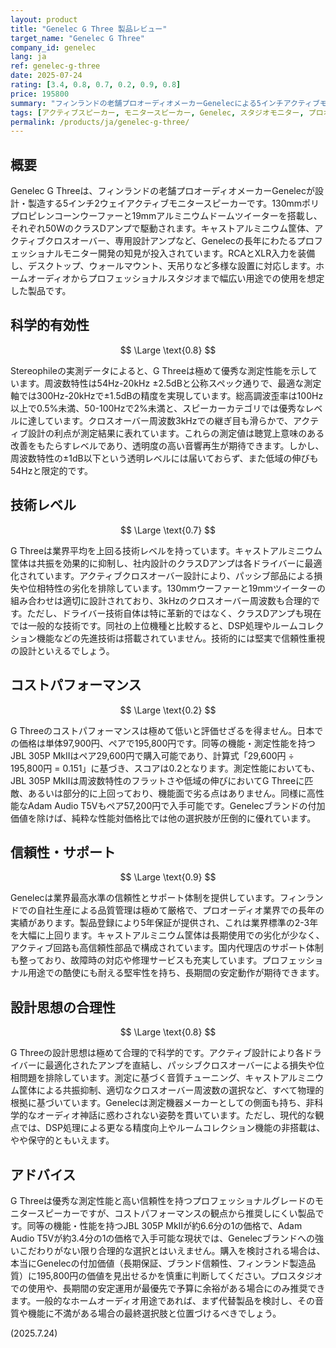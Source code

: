 ```yaml
---
layout: product
title: "Genelec G Three 製品レビュー"
target_name: "Genelec G Three"
company_id: genelec
lang: ja
ref: genelec-g-three
date: 2025-07-24
rating: [3.4, 0.8, 0.7, 0.2, 0.9, 0.8]
price: 195800
summary: "フィンランドの老舗プロオーディオメーカーGenelecによる5インチアクティブモニター。優秀な測定性能と信頼性を持つが、同等以上の性能を持つ製品と比較して価格が約6.6倍と極めて高価。"
tags: [アクティブスピーカー, モニタースピーカー, Genelec, スタジオモニター, プロオーディオ]
permalink: /products/ja/genelec-g-three/
---
```


## 概要

Genelec G Threeは、フィンランドの老舗プロオーディオメーカーGenelecが設計・製造する5インチ2ウェイアクティブモニタースピーカーです。130mmポリプロピレンコーンウーファーと19mmアルミニウムドームツイーターを搭載し、それぞれ50WのクラスDアンプで駆動されます。キャストアルミニウム筐体、アクティブクロスオーバー、専用設計アンプなど、Genelecの長年にわたるプロフェッショナルモニター開発の知見が投入されています。RCAとXLR入力を装備し、デスクトップ、ウォールマウント、天吊りなど多様な設置に対応します。ホームオーディオからプロフェッショナルスタジオまで幅広い用途での使用を想定した製品です。

## 科学的有効性

$$ \Large \text{0.8} $$

Stereophileの実測データによると、G Threeは極めて優秀な測定性能を示しています。周波数特性は54Hz-20kHz ±2.5dBと公称スペック通りで、最適な測定軸では300Hz-20kHzで±1.5dBの精度を実現しています。総高調波歪率は100Hz以上で0.5%未満、50-100Hzで2%未満と、スピーカーカテゴリでは優秀なレベルに達しています。クロスオーバー周波数3kHzでの継ぎ目も滑らかで、アクティブ設計の利点が測定結果に表れています。これらの測定値は聴覚上意味のある改善をもたらすレベルであり、透明度の高い音響再生が期待できます。しかし、周波数特性の±1dB以下という透明レベルには届いておらず、また低域の伸びも54Hzと限定的です。

## 技術レベル

$$ \Large \text{0.7} $$

G Threeは業界平均を上回る技術レベルを持っています。キャストアルミニウム筐体は共振を効果的に抑制し、社内設計のクラスDアンプは各ドライバーに最適化されています。アクティブクロスオーバー設計により、パッシブ部品による損失や位相特性の劣化を排除しています。130mmウーファーと19mmツイーターの組み合わせは適切に設計されており、3kHzのクロスオーバー周波数も合理的です。ただし、ドライバー技術自体は特に革新的ではなく、クラスDアンプも現在では一般的な技術です。同社の上位機種と比較すると、DSP処理やルームコレクション機能などの先進技術は搭載されていません。技術的には堅実で信頼性重視の設計といえるでしょう。

## コストパフォーマンス

$$ \Large \text{0.2} $$

G Threeのコストパフォーマンスは極めて低いと評価せざるを得ません。日本での価格は単体97,900円、ペアで195,800円です。同等の機能・測定性能を持つJBL 305P MkIIはペア29,600円で購入可能であり、計算式「29,600円 ÷ 195,800円 = 0.151」に基づき、スコアは0.2となります。測定性能においても、JBL 305P MkIIは周波数特性のフラットさや低域の伸びにおいてG Threeに匹敵、あるいは部分的に上回っており、機能面で劣る点はありません。同様に高性能なAdam Audio T5Vもペア57,200円で入手可能です。Genelecブランドの付加価値を除けば、純粋な性能対価格比では他の選択肢が圧倒的に優れています。

## 信頼性・サポート

$$ \Large \text{0.9} $$

Genelecは業界最高水準の信頼性とサポート体制を提供しています。フィンランドでの自社生産による品質管理は極めて厳格で、プロオーディオ業界での長年の実績があります。製品登録により5年保証が提供され、これは業界標準の2-3年を大幅に上回ります。キャストアルミニウム筐体は長期使用での劣化が少なく、アクティブ回路も高信頼性部品で構成されています。国内代理店のサポート体制も整っており、故障時の対応や修理サービスも充実しています。プロフェッショナル用途での酷使にも耐える堅牢性を持ち、長期間の安定動作が期待できます。

## 設計思想の合理性

$$ \Large \text{0.8} $$

G Threeの設計思想は極めて合理的で科学的です。アクティブ設計により各ドライバーに最適化されたアンプを直結し、パッシブクロスオーバーによる損失や位相問題を排除しています。測定に基づく音質チューニング、キャストアルミニウム筐体による共振抑制、適切なクロスオーバー周波数の選択など、すべて物理的根拠に基づいています。Genelecは測定機器メーカーとしての側面も持ち、非科学的なオーディオ神話に惑わされない姿勢を貫いています。ただし、現代的な観点では、DSP処理による更なる精度向上やルームコレクション機能の非搭載は、やや保守的ともいえます。

## アドバイス

G Threeは優秀な測定性能と高い信頼性を持つプロフェッショナルグレードのモニタースピーカーですが、コストパフォーマンスの観点から推奨しにくい製品です。同等の機能・性能を持つJBL 305P MkIIが約6.6分の1の価格で、Adam Audio T5Vが約3.4分の1の価格で入手可能な現状では、Genelecブランドへの強いこだわりがない限り合理的な選択とはいえません。購入を検討される場合は、本当にGenelecの付加価値（長期保証、ブランド信頼性、フィンランド製造品質）に195,800円の価値を見出せるかを慎重に判断してください。プロスタジオでの使用や、長期間の安定運用が最優先で予算に余裕がある場合にのみ推奨できます。一般的なホームオーディオ用途であれば、まず代替製品を検討し、その音質や機能に不満がある場合の最終選択肢と位置づけるべきでしょう。

(2025.7.24)
